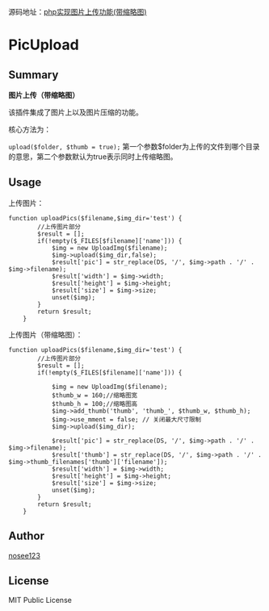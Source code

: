 源码地址：[php实现图片上传功能(带缩略图)](https://github.com/nosee123/Issues/tree/master/php%E5%AE%9E%E7%8E%B0%E5%9B%BE%E7%89%87%E4%B8%8A%E4%BC%A0%E5%8A%9F%E8%83%BD(%E5%B8%A6%E7%BC%A9%E7%95%A5%E5%9B%BE))

# PicUpload
## Summary
**图片上传（带缩略图）**

该插件集成了图片上以及图片压缩的功能。

核心方法为：

`upload($folder, $thumb = true);`
第一个参数$folder为上传的文件到哪个目录的意思，第二个参数默认为true表示同时上传缩略图。

## Usage

上传图片：
```
function uploadPics($filename,$img_dir='test') {
        //上传图片部分
        $result = [];
        if(!empty($_FILES[$filename]['name'])) {
            $img = new UploadImg($filename);
            $img->upload($img_dir,false);
            $result['pic'] = str_replace(DS, '/', $img->path . '/' . $img->filename);
            $result['width'] = $img->width;
            $result['height'] = $img->height;
            $result['size'] = $img->size;
            unset($img);
        }
        return $result;
    }
```

上传图片（带缩略图）：
```
function uploadPics($filename,$img_dir='test') {
        //上传图片部分
        $result = [];
        if(!empty($_FILES[$filename]['name'])) {

            $img = new UploadImg($filename);
            $thumb_w = 160;//缩略图宽
            $thumb_h = 100;//缩略图高
            $img->add_thumb('thumb', 'thumb_', $thumb_w, $thumb_h);
            $img->use_mment = false; // 关闭最大尺寸限制
            $img->upload($img_dir);

            $result['pic'] = str_replace(DS, '/', $img->path . '/' . $img->filename);
            $result['thumb'] = str_replace(DS, '/', $img->path . '/' . $img->thumb_filenames['thumb']['filename']);
            $result['width'] = $img->width;
            $result['height'] = $img->height;
            $result['size'] = $img->size;
            unset($img);
        }
        return $result;
    }
```
## Author

[nosee123](https://github.com/nosee123)

## License

MIT Public License


